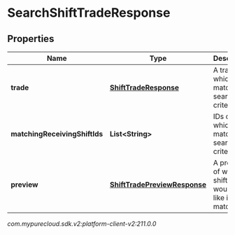 # SearchShiftTradeResponse


## Properties

| Name | Type | Description | Notes |
| ------------ | ------------- | ------------- | ------------- |
| **trade** | [**ShiftTradeResponse**](ShiftTradeResponse) | A trade which matches search criteria |  [optional] |
| **matchingReceivingShiftIds** | **List&lt;String&gt;** | IDs of shifts which match the search criteria |  [optional] |
| **preview** | [**ShiftTradePreviewResponse**](ShiftTradePreviewResponse) | A preview of what the shift trade would look like if matched |  [optional] |




_com.mypurecloud.sdk.v2:platform-client-v2:211.0.0_
